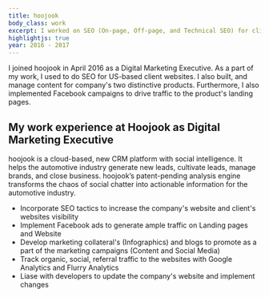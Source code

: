 ```yaml
---
title: hoojook 
body_class: work
excerpt: I worked on SEO (On-page, Off-page, and Technical SEO) for client's website. I also worked on Content marketing for the company's product named RimTim and ReviewKeg.
highlightjs: true
year: 2016 - 2017
---
```


I joined hoojook in April 2016 as a Digital Marketing Executive. As a part of my work, I used to do SEO for US-based client websites. I also built, and manage content for company's two distinctive products. Furthermore, I also implemented Facebook campaigns to drive traffic to the product's landing pages. 

## My work experience at Hoojook as Digital Marketing Executive

hoojook is a cloud-based, new CRM platform with social intelligence. It helps the automotive industry generate new leads, cultivate leads, manage brands, and close business. hoojook’s patent-pending analysis engine transforms the chaos of social chatter into actionable information for the automotive industry.


* Incorporate SEO tactics to increase the company's website and client's websites visibility
* Implement Facebook ads to generate ample traffic on Landing pages and Website
* Develop marketing collateral's (Infographics) and blogs to promote as a part of the marketing campaigns (Content and Social Media)
* Track organic, social, referral traffic to the websites with Google Analytics and Flurry Analytics
* Liase with developers to update the company's website and implement changes